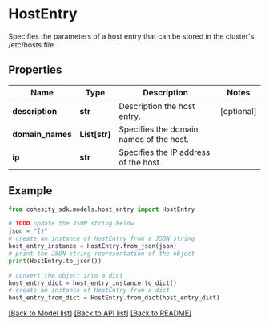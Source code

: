 # HostEntry

Specifies the parameters of a host entry that can be stored in the cluster's /etc/hosts file.

## Properties

Name | Type | Description | Notes
------------ | ------------- | ------------- | -------------
**description** | **str** | Description the host entry. | [optional] 
**domain_names** | **List[str]** | Specifies the domain names of the host. | 
**ip** | **str** | Specifies the IP address of the host. | 

## Example

```python
from cohesity_sdk.models.host_entry import HostEntry

# TODO update the JSON string below
json = "{}"
# create an instance of HostEntry from a JSON string
host_entry_instance = HostEntry.from_json(json)
# print the JSON string representation of the object
print(HostEntry.to_json())

# convert the object into a dict
host_entry_dict = host_entry_instance.to_dict()
# create an instance of HostEntry from a dict
host_entry_from_dict = HostEntry.from_dict(host_entry_dict)
```
[[Back to Model list]](../README.md#documentation-for-models) [[Back to API list]](../README.md#documentation-for-api-endpoints) [[Back to README]](../README.md)


